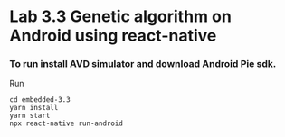# Lab 3.3 Genetic algorithm on Android using react-native
### To run install AVD simulator and download Android Pie sdk.
Run
```
cd embedded-3.3
yarn install
yarn start
npx react-native run-android 
```
